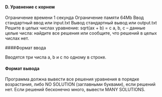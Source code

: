 #### D. Уравнение с корнем

Ограничение времени	1 секунда
Ограничение памяти	64Mb
Ввод	стандартный ввод или input.txt
Вывод	стандартный вывод или output.txt
Решите в целых числах уравнение:
sqrt(ax + b) = c
a, b, c – данные целые числа: найдите все решения или сообщите, что решений в целых числах нет.

####Формат ввода

Вводятся три числа a, b и c по одному в строке.
#### Формат вывода

Программа должна вывести все решения уравнения в порядке возрастания, либо NO SOLUTION (заглавными буквами), если решений нет. Если решений бесконечно много, вывести MANY SOLUTIONS.

